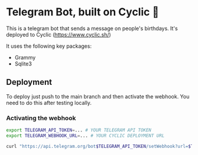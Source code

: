 # Telegram Bot, built on Cyclic 🤖

This is a telegram bot that sends a message on people's birthdays.
It's deployed to Cyclic (https://www.cyclic.sh/)

It uses the following key packages:

- Grammy
- Sqlite3

## Deployment

To deploy just push to the main branch and then activate the webhook. You need to do this after testing locally.

### Activating the webhook

```bash
export TELEGRAM_API_TOKEN=... # YOUR TELEGRAM API TOKEN
export TELEGRAM_WEBHOOK_URL=... # YOUR CYCLIC DEPLOYMENT URL

curl "https://api.telegram.org/bot$TELEGRAM_API_TOKEN/setWebhook?url=$TELEGRAM_WEBHOOK_URL"
```

